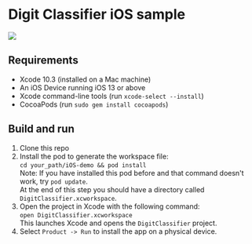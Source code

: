 # Digit Classifier iOS sample

<img src="https://storage.googleapis.com/khanhlvg-public.appspot.com/digit-classifier/screenshot_ios.png" />

## Requirements

*  Xcode 10.3 (installed on a Mac machine)
*  An iOS Device running iOS 13 or above
*  Xcode command-line tools (run ```xcode-select --install```)
*  CocoaPods (run ```sudo gem install cocoapods```)

## Build and run
1. Clone this repo
1. Install the pod to generate the workspace file:<br/>
```cd your_path/iOS-demo && pod install```<br/>
Note: If you have installed this pod before and that command doesn't work, try ```pod update```.<br/>
At the end of this step you should have a directory called ```DigitClassifier.xcworkspace```.
1. Open the project in Xcode with the following command:<br/>
```open DigitClassifier.xcworkspace```<br/>
This launches Xcode and opens the ```DigitClassifier``` project.
1. Select `Product -> Run` to install the app on a physical
device.
